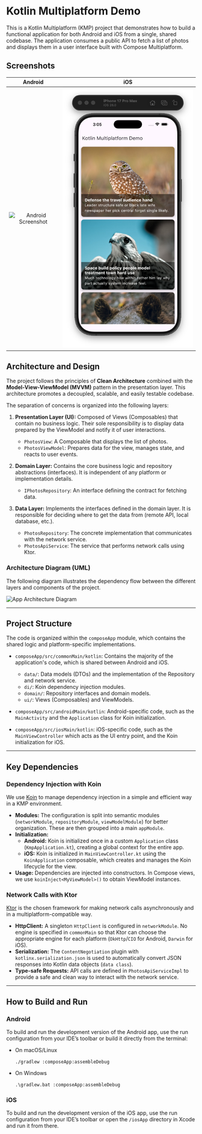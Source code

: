 # Kotlin Multiplatform Demo

This is a Kotlin Multiplatform (KMP) project that demonstrates how to build a functional application for both Android and iOS from a single, shared codebase. The application consumes a public API to fetch a list of photos and displays them in a user interface built with Compose Multiplatform.

## Screenshots

|                          Android                          |                        iOS                        |
|:---------------------------------------------------------:|:-------------------------------------------------:|
| ![Android Screenshot](screenshots/Android_screenshot.png) | ![iOS Screenshot](screenshots/iOS_screenshot.png) |

## Architecture and Design

The project follows the principles of **Clean Architecture** combined with the **Model-View-ViewModel (MVVM)** pattern in the presentation layer. This architecture promotes a decoupled, scalable, and easily testable codebase.

The separation of concerns is organized into the following layers:

1.  **Presentation Layer (UI):** Composed of Views (Composables) that contain no business logic. Their sole responsibility is to display data prepared by the ViewModel and notify it of user interactions.
    *   `PhotosView`: A Composable that displays the list of photos.
    *   `PhotosViewModel`: Prepares data for the view, manages state, and reacts to user events.

2.  **Domain Layer:** Contains the core business logic and repository abstractions (interfaces). It is independent of any platform or implementation details.
    *   `IPhotosRepository`: An interface defining the contract for fetching data.

3.  **Data Layer:** Implements the interfaces defined in the domain layer. It is responsible for deciding where to get the data from (remote API, local database, etc.).
    *   `PhotosRepository`: The concrete implementation that communicates with the network service.
    *   `PhotosApiService`: The service that performs network calls using Ktor.

### Architecture Diagram (UML)

The following diagram illustrates the dependency flow between the different layers and components of the project.

![App Architecture Diagram](http://www.plantuml.com/plantuml/png/VP1DRT8344Jx-HK52OflS4fM5V9oWDAkX5AAVaKe2gN5w0nNOCy75B0iXgZIIPIAYd5b4aB0y_VdE-9gLgO0FkG04cKlYI6p5zN2BfO-eKqgA6T0uL5vM0wJAYDq09-4yC9K-2V1M58GkXoXq5I3gAWWcIYE7h_o0bL1W-0uCjYtQEzcW_m_1-ZJ26Z6n_u-HAbvS0rUjJggO5V2Gj9gN2PqC6R2p_hUNs0l8s9c5m_u8_Nda2m40-41W2kf5-B8i5f75fT8E0uP)

---

## Project Structure

The code is organized within the `composeApp` module, which contains the shared logic and platform-specific implementations.

-   `composeApp/src/commonMain/kotlin`: Contains the majority of the application's code, which is shared between Android and iOS.
    -   `data/`: Data models (DTOs) and the implementation of the Repository and network service.
    -   `di/`: Koin dependency injection modules.
    -   `domain/`: Repository interfaces and domain models.
    -   `ui/`: Views (Composables) and ViewModels.

-   `composeApp/src/androidMain/kotlin`: Android-specific code, such as the `MainActivity` and the `Application` class for Koin initialization.

-   `composeApp/src/iosMain/kotlin`: iOS-specific code, such as the `MainViewController` which acts as the UI entry point, and the Koin initialization for iOS.

---

## Key Dependencies

### Dependency Injection with Koin

We use [Koin](https://insert-koin.io/) to manage dependency injection in a simple and efficient way in a KMP environment.

-   **Modules:** The configuration is split into semantic modules (`networkModule`, `repositoryModule`, `viewModelModule`) for better organization. These are then grouped into a main `appModule`.
-   **Initialization:**
    -   **Android:** Koin is initialized once in a custom `Application` class (`KmpApplication.kt`), creating a global context for the entire app.
    -   **iOS:** Koin is initialized in `MainViewController.kt` using the `KoinApplication` composable, which creates and manages the Koin lifecycle for the view.
-   **Usage:** Dependencies are injected into constructors. In Compose views, we use `koinInject<MyViewModel>()` to obtain ViewModel instances.

### Network Calls with Ktor

[Ktor](https://ktor.io/) is the chosen framework for making network calls asynchronously and in a multiplatform-compatible way.

-   **HttpClient:** A singleton `HttpClient` is configured in `networkModule`. No engine is specified in `commonMain` so that Ktor can choose the appropriate engine for each platform (`OkHttp`/`CIO` for Android, `Darwin` for iOS).
-   **Serialization:** The `ContentNegotiation` plugin with `kotlinx.serialization.json` is used to automatically convert JSON responses into Kotlin data objects (`data class`).
-   **Type-safe Requests:** API calls are defined in `PhotosApiServiceImpl` to provide a safe and clean way to interact with the network service.

---

## How to Build and Run

### Android

To build and run the development version of the Android app, use the run configuration from your IDE’s toolbar or build it directly from the terminal:
- On macOS/Linux
  ```shell
  ./gradlew :composeApp:assembleDebug
  ```
- On Windows
  ```shell
  .\gradlew.bat :composeApp:assembleDebug
  ```

### iOS

To build and run the development version of the iOS app, use the run configuration from your IDE’s toolbar or open the `/iosApp` directory in Xcode and run it from there.
